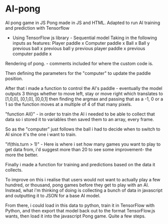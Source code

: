 # AI-pong
AI pong game in JS
Pong made in JS and HTML.
Adapted to run AI training and prediction with Tensorflow

- Using TensorFlow js library - Sequential model
Taking in the following inputs as features:
Player paddle x
Computer paddle x
Ball x
Ball y
previous ball x
previous ball y
previous player paddle x
previous computer paddle x

Rendering of pong. - comments included for where the custom code is. 

Then defining the parameters for the "computer" to update the paddle position.

After that i made a function to control the AI's paddle - eventually the model outputs 3 things whether to move left, stay or move right which translates to [1,0,0], [0,1,0], [0,0,1] then finding the argmax and passing that as a -1, 0 or a 1 so the function moves at a multiple of 4 of that many pixels. 

"function AI()" - in order to train the AI i needed to be able to collect that data so i stored it to variables then saved them to an array, every frame.

So as the "computer" just follows the ball i had to decide when to switch to AI since it's the one i want to train.

"if(this.turn > 1)" - Here is where i set how many games you want to play to get data from, i'd suggest more than 20 to see some improvement- the more the better.

Finally i made a function for training and predictions based on the data it collects.

To improve on this i realise that users would not want to actually play a few hundred, or thousand, pong games before they get to play with an AI. Instead, what i'm thinking of doing is collecting a bunch of data in javascript and outputting it to JSON for a base AI model.

From there, i could load in this data to python, train it in TensorFlow with Python, and then export that model back out to the format TensorFlow.js wants, then load it into the javascript Pong game. Quite a few steps.
